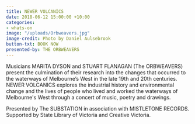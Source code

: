 ```yaml
---
title: NEWER VOLCANICS
date: 2018-06-12 15:00:00 +10:00
categories:
- whats-on
image: "/uploads/Orbweavers.jpg"
image-credit: Photo by Daniel Aulsebrook
button-txt: BOOK NOW
presented-by: THE ORBWEAVERS
---
```


Musicians MARITA DYSON and STUART FLANAGAN (The ORBWEAVERS) present the culmination of their research into the changes that occurred to the waterways of Melbourne’s West in the late 19th and 20th centuries. NEWER VOLCANICS explores the industrial history and environmental change and the lives of people who lived and worked the waterways of Melbourne's West through a concert of music, poetry and drawings. 

Presented by The SUBSTATION in association with MISTLETONE RECORDS. Supported by State Library of Victoria and Creative Victoria.